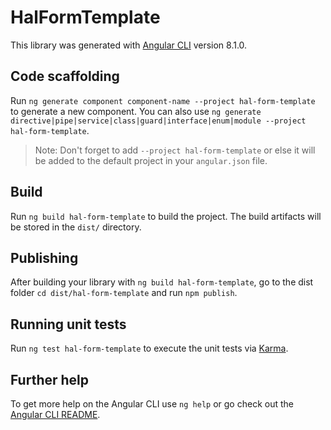 # HalFormTemplate

This library was generated with [Angular CLI](https://github.com/angular/angular-cli) version 8.1.0.

## Code scaffolding

Run `ng generate component component-name --project hal-form-template` to generate a new component. You can also use `ng generate directive|pipe|service|class|guard|interface|enum|module --project hal-form-template`.
> Note: Don't forget to add `--project hal-form-template` or else it will be added to the default project in your `angular.json` file. 

## Build

Run `ng build hal-form-template` to build the project. The build artifacts will be stored in the `dist/` directory.

## Publishing

After building your library with `ng build hal-form-template`, go to the dist folder `cd dist/hal-form-template` and run `npm publish`.

## Running unit tests

Run `ng test hal-form-template` to execute the unit tests via [Karma](https://karma-runner.github.io).

## Further help

To get more help on the Angular CLI use `ng help` or go check out the [Angular CLI README](https://github.com/angular/angular-cli/blob/master/README.md).
